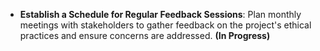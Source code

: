 - **Establish a Schedule for Regular Feedback Sessions**: Plan monthly meetings with stakeholders to gather feedback on the project's ethical practices and ensure concerns are addressed. **(In Progress)**